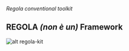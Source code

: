 _Regola conventional toolkit_
## REGOLA _(non è un)_ Framework ##

![alt regola-kit](/doc/manuale/images/regola-kit.jpg)
